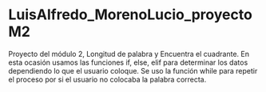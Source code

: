 # LuisAlfredo_MorenoLucio_proyectoM2
Proyecto del módulo 2, Longitud de palabra y Encuentra el cuadrante.
En esta ocasión usamos las funciones if, else, elif para determinar los datos dependiendo lo que el usuario coloque. Se uso la función while para repetir el proceso por si el usuario no colocaba la palabra correcta.
